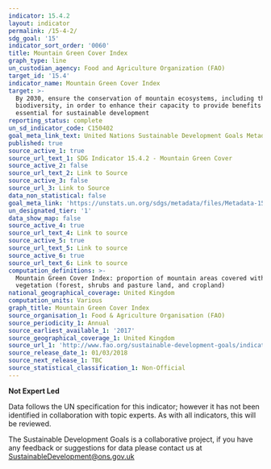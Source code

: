 ```yaml
---
indicator: 15.4.2
layout: indicator
permalink: /15-4-2/
sdg_goal: '15'
indicator_sort_order: '0060'
title: Mountain Green Cover Index
graph_type: line
un_custodian_agency: Food and Agriculture Organization (FAO)
target_id: '15.4'
indicator_name: Mountain Green Cover Index
target: >-
  By 2030, ensure the conservation of mountain ecosystems, including their
  biodiversity, in order to enhance their capacity to provide benefits that are
  essential for sustainable development
reporting_status: complete
un_sd_indicator_code: C150402
goal_meta_link_text: United Nations Sustainable Development Goals Metadata (PDF 384 KB)
published: true
source_active_1: true
source_url_text_1: SDG Indicator 15.4.2 - Mountain Green Cover
source_active_2: false
source_url_text_2: Link to Source
source_active_3: false
source_url_3: Link to Source
data_non_statistical: false
goal_meta_link: 'https://unstats.un.org/sdgs/metadata/files/Metadata-15-04-02.pdf'
un_designated_tier: '1'
data_show_map: false
source_active_4: true
source_url_text_4: Link to source
source_active_5: true
source_url_text_5: Link to source
source_active_6: true
source_url_text_6: Link to source
computation_definitions: >-
  Mountain Green Cover Index: proportion of mountain areas covered with green
  vegetation (forest, shrubs and pasture land, and cropland)
national_geographical_coverage: United Kingdom
computation_units: Various
graph_title: Mountain Green Cover Index
source_organisation_1: Food & Agriculture Organisation (FAO)
source_periodicity_1: Annual
source_earliest_available_1: '2017'
source_geographical_coverage_1: United Kingdom
source_url_1: 'http://www.fao.org/sustainable-development-goals/indicators/1542/en/'
source_release_date_1: 01/03/2018
source_next_release_1: TBC
source_statistical_classification_1: Non-Official
---
```

**Not Expert Led**

Data follows the UN specification for this indicator; however it has not been identified in collaboration with topic experts. As with all indicators, this will be reviewed.

The Sustainable Development Goals is a collaborative project, if you have any feedback or suggestions for data please contact us at SustainableDevelopment@ons.gov.uk  
